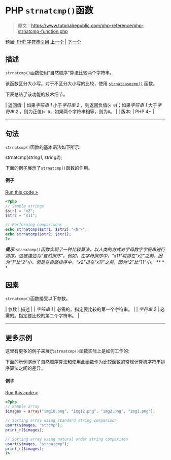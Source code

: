 # PHP `strnatcmp()`函数

> 原文：<https://www.tutorialrepublic.com/php-reference/php-strnatcmp-function.php>

题目: [PHP 字符串引用](php-string-functions.php) [上一个](php-strnatcasecmp-function.php) | [下一个](php-strncasecmp-function.php)

## 描述

`strnatcmp()`函数使用“自然顺序”算法比较两个字符串。

该函数区分大小写。对于不区分大小写的比较，使用 [`strnatcasecmp()`](php-strnatcasecmp-function.php) 函数。

下表总结了该功能的技术细节。

| 返回值: | 如果*字符串 1* 小于*字符串 2* ，则返回负值(`< 0`)；如果*字符串 1* 大于*字符串 2* ，则为正值(`> 0`，如果两个字符串相等，则为`0`。 |
| 版本: | PHP 4+ |

* * *

## 句法

`strnatcmp()`函数的基本语法如下所示:

strnatcmp(*string1*, *string2*);

下面的例子展示了`strnatcmp()`函数的作用。

#### 例子

[Run this code »](../codelab.php?topic=php&file=compare-two-strings-in-a-natural-order "Run this code to view the output")

```php
<?php
// Sample strings
$str1 = "x2";
$str2 = "x11";

// Performing comparisons
echo strnatcmp($str1, $str2)."<br>";
echo strnatcmp($str2, $str1);
?>
```

 ***提示:**`strnatcmp()`函数实现了一种比较算法，以人类的方式对字母数字字符串进行排序。这被描述为“自然排序”。例如，在字母排序中，“x11”将排在“x2”之前，因为“1”比“2”小，但是在自然排序中，“x2”排在“x11”之前，因为“2”比“11”小。*  ** * *

## 因素

`strnatcmp()`函数接受以下参数。

| 参数 | 描述 |
| *字符串 1* | 必需的。指定要比较的第一个字符串。 |
| *字符串 2* | 必需的。指定要比较的第二个字符串。 |

* * *

## 更多示例

这里有更多的例子来展示`strnatcmp()`函数实际上是如何工作的:

下面的示例演示了自然顺序算法和使用此函数作为比较函数的常规计算机字符串排序算法之间的差异。

#### 例子

[Run this code »](../codelab.php?topic=php&file=natural-order-vs-regular-string-sorting-algorithm "Run this code to view the output")

```php
<?php
// Sample array
$images = array("img10.png", "img12.png", "img2.png", "img1.png");

// Sorting array using standard string comparison
usort($images, "strcmp");
print_r($images);

// Sorting array using natural order string comparison
usort($images, "strnatcmp");
print_r($images);
?>
```

